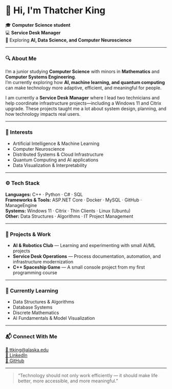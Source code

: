 # 👋 Hi, I'm Thatcher King

🎓 **Computer Science student**  
💻 **Service Desk Manager**  
🧠 Exploring **AI, Data Science, and Computer Neuroscience**  

---

### 🔍 About Me
I’m a junior studying **Computer Science** with minors in **Mathematics** and **Computer Systems Engineering**.  
I’m currently exploring how **AI, machine learning, and quantum computing** can make technology more adaptive, efficient, and meaningful for people.

I am currently a **Service Desk Manager** where I lead two technicians and help coordinate infrastructure projects—including a Windows 11 and Citrix upgrade.
These projects taught me a lot about system design, planning, and how technology impacts real users.

---

### 🧠 Interests
- Artificial Intelligence & Machine Learning  
- Computer Neuroscience  
- Distributed Systems & Cloud Infrastructure  
- Quantum Computing and AI applications  
- Data Visualization & Interpretability  

---

### ⚙️ Tech Stack
**Languages:** C++ · Python · C# · SQL  
**Frameworks & Tools:** ASP.NET Core · Docker · MySQL · GitHub · ManageEngine  
**Systems:** Windows 11 · Citrix · Thin Clients · Linux (Ubuntu)  
**Other:** Data Structures · Algorithms · IT Project Management  

---

### 🧩 Projects & Work
- **AI & Robotics Club** — Learning and experimenting with small AI/ML projects  
- **Service Desk Operations** — Process documentation, automation, and infrastructure modernization  
- **C++ Spaceship Game** — A small console project from my first programming course
  
---

### 🌱 Currently Learning
- Data Structures & Algorithms  
- Database Systems  
- Discrete Mathematics  
- AI Fundamentals & Model Visualization  

---

### 📬 Connect With Me
[📧 ttking@alaska.edu](mailto:ttking@alaska.edu)  
[💼 LinkedIn](https://www.linkedin.com/in/thatcher-king-3b0669178)  
[🐙 GitHub](https://github.com/thatcherty)

---

> “Technology should not only work efficiently — it should make life better, more accessible, and more meaningful.”

